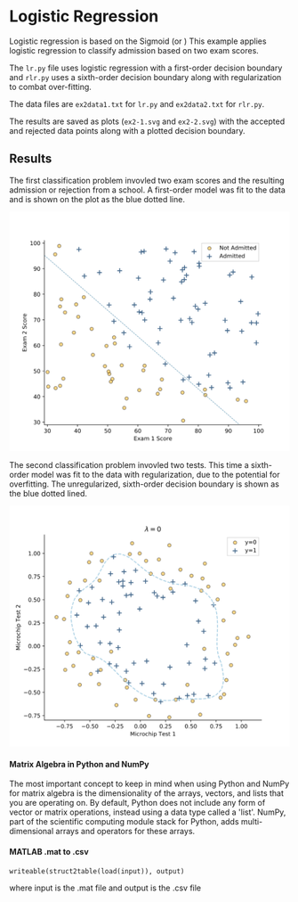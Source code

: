 # Logistic Regression
Logistic regression is based on the Sigmoid (or )
This example applies logistic regression to classify admission based on two exam scores.

The `lr.py` file uses logistic regression with a first-order decision boundary and `rlr.py` uses a sixth-order decision boundary along with regularization to combat over-fitting.

The data files are `ex2data1.txt` for `lr.py` and `ex2data2.txt` for `rlr.py`.

The results are saved as plots (`ex2-1.svg` and `ex2-2.svg`) with the accepted and rejected data points along with a plotted decision boundary.

## Results
The first classification problem invovled two exam scores and the resulting admission or rejection from a school. A first-order model was fit to the data and is shown on the plot as the blue dotted line.

![Logistic Regression](ex2-1.svg)

The second classification problem invovled two tests. This time a sixth-order model was fit to the data with regularization, due to the potential for overfitting. The unregularized, sixth-order decision boundary is shown as the blue dotted lined.

![Logistic Regression with Regularizaiton](ex2-2.svg)

#### Matrix Algebra in Python and NumPy
The most important concept to keep in mind when using Python and NumPy for matrix algebra is the dimensionality of the arrays, vectors, and lists that you are operating on. By default, Python does not include any form of vector or matrix operations, instead using a data type called a 'list'. NumPy, part of the scientific computing module stack for Python, adds multi-dimensional arrays and operators for these arrays.

#### MATLAB .mat to .csv
```
writeable(struct2table(load(input)), output)
```
where input is the .mat file and output is the .csv file
